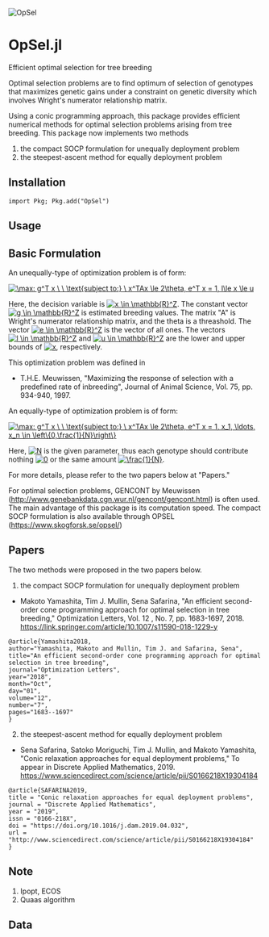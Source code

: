 ![OpSel](https://github.com/makoto-yamashita/OpSel.jl/blob/logo-registration/logo/opsel-logo.png)

# OpSel.jl
Efficient optimal selection for tree breeding

Optimal selection problems are to find optimum of selection of genotypes that maximizes genetic gains under a constraint on genetic diversity which involves Wright's numerator relationship matrix.

Using a conic programming approach, this package provides efficient numerical methods for optimal selection problems arising from tree breeding. This package now implements two methods
1. the compact SOCP formulation for unequally deployment problem
2. the steepest-ascent method for equally deployment problem

## Installation 

```import Pkg; Pkg.add("OpSel")```

## Usage

## Basic Formulation

An unequally-type of optimization problem is of form:

<a href="https://www.codecogs.com/eqnedit.php?latex=\max:&space;g^T&space;x&space;\&space;\&space;\text{subject&space;to:}&space;x^TAx&space;\le&space;2\theta,&space;e^T&space;x&space;=&space;1,&space;l\le&space;x&space;\le&space;u" target="_blank"><img src="https://latex.codecogs.com/gif.latex?\max:&space;g^T&space;x&space;\&space;\&space;\text{subject&space;to:}&space;&space;x^TAx&space;\le&space;2\theta,&space;e^T&space;x&space;=&space;1,&space;l\le&space;x&space;\le&space;u" title="\max: g^T x \ \ \text{subject to:} \  x^TAx \le 2\theta, e^T x = 1, l\le x \le u" /></a>

Here, the decision variable is <a href="https://www.codecogs.com/eqnedit.php?latex=x&space;\in&space;\mathbb{R}^Z" target="_blank"><img src="https://latex.codecogs.com/gif.latex?x&space;\in&space;\mathbb{R}^Z" title="x \in \mathbb{R}^Z" /></a>. The constant vector <a href="https://www.codecogs.com/eqnedit.php?latex=g&space;\in&space;\mathbb{R}^Z" target="_blank"><img src="https://latex.codecogs.com/gif.latex?g&space;\in&space;\mathbb{R}^Z" title="g \in \mathbb{R}^Z" /></a> is estimated breeding values. 
The matrix "A" is Wright's numerator relationship matrix, and the theta is a threashold.
The vector <a href="https://www.codecogs.com/eqnedit.php?latex=e&space;\in&space;\mathbb{R}^Z" target="_blank"><img src="https://latex.codecogs.com/gif.latex?e&space;\in&space;\mathbb{R}^Z" title="e \in \mathbb{R}^Z" /></a> is the vector of all ones. The vectors <a href="https://www.codecogs.com/eqnedit.php?latex=l&space;\in&space;\mathbb{R}^Z" target="_blank"><img src="https://latex.codecogs.com/gif.latex?l&space;\in&space;\mathbb{R}^Z" title="l \in \mathbb{R}^Z" /></a> and <a href="https://www.codecogs.com/eqnedit.php?latex=u&space;\in&space;\mathbb{R}^Z" target="_blank"><img src="https://latex.codecogs.com/gif.latex?u&space;\in&space;\mathbb{R}^Z" title="u \in \mathbb{R}^Z" /></a> are the lower and upper bounds of <a href="https://www.codecogs.com/eqnedit.php?latex=x" target="_blank"><img src="https://latex.codecogs.com/gif.latex?x" title="x" /></a>, respectively.

This optimization problem was defined in 
  - T.H.E. Meuwissen, "Maximizing the response of selection with a predefined rate of inbreeding", Journal of Animal Science, Vol. 75, pp. 934-940, 1997.

An equally-type of optimization problem is of form:

<a href="https://www.codecogs.com/eqnedit.php?latex=\max:&space;g^T&space;x&space;\&space;\&space;\text{subject&space;to:}&space;\&space;x^TAx&space;\le&space;2\theta,&space;e^T&space;x&space;=&space;1,&space;x_1,&space;\ldots,&space;x_n&space;\in&space;\left\{0,\frac{1}{N}\right\}" target="_blank"><img src="https://latex.codecogs.com/gif.latex?\max:&space;g^T&space;x&space;\&space;\&space;\text{subject&space;to:}&space;\&space;x^TAx&space;\le&space;2\theta,&space;e^T&space;x&space;=&space;1,&space;x_1,&space;\ldots,&space;x_n&space;\in&space;\left\{0,\frac{1}{N}\right\}" title="\max: g^T x \ \ \text{subject to:} \ x^TAx \le 2\theta, e^T x = 1, x_1, \ldots, x_n \in \left\{0,\frac{1}{N}\right\}" /></a>

Here, <a href="https://www.codecogs.com/eqnedit.php?latex=N" target="_blank"><img src="https://latex.codecogs.com/gif.latex?N" title="N" /></a> is the given parameter, thus each genotype should contribute nothing <a href="https://www.codecogs.com/eqnedit.php?latex=0" target="_blank"><img src="https://latex.codecogs.com/gif.latex?0" title="0" /></a> or the same amount <a href="https://www.codecogs.com/eqnedit.php?latex=\frac{1}{N}" target="_blank"><img src="https://latex.codecogs.com/gif.latex?\frac{1}{N}" title="\frac{1}{N}" /></a>.


For more details, please refer to the two papers below at "Papers."

For optimal selection problems, GENCONT by Meuwissen (http://www.genebankdata.cgn.wur.nl/gencont/gencont.html) is often used. The main advantage of this package is its computation speed. The compact SOCP formulation is also available through OPSEL (https://www.skogforsk.se/opsel/)



## Papers
The two methods were proposed in the two papers below.

1. the compact SOCP formulation for unequally deployment problem 
  - Makoto Yamashita, Tim J. Mullin, Sena Safarina, "An efficient second-order cone programming approach for optimal selection in tree breeding," Optimization Letters, Vol. 12 , No. 7, pp. 1683-1697, 2018. https://link.springer.com/article/10.1007/s11590-018-1229-y
```  
@article{Yamashita2018,
author="Yamashita, Makoto and Mullin, Tim J. and Safarina, Sena",
title="An efficient second-order cone programming approach for optimal selection in tree breeding",
journal="Optimization Letters",
year="2018",
month="Oct",
day="01",
volume="12",
number="7",
pages="1683--1697"
}
```
  
2. the steepest-ascent method for equally deployment problem
  - Sena Safarina, Satoko Moriguchi, Tim J. Mullin, and Makoto Yamashita, "Conic relaxation approaches for equal deployment problems," To appear in Discrete Applied Mathematics, 2019. https://www.sciencedirect.com/science/article/pii/S0166218X19304184

```
@article{SAFARINA2019,
title = "Conic relaxation approaches for equal deployment problems",
journal = "Discrete Applied Mathematics",
year = "2019",
issn = "0166-218X",
doi = "https://doi.org/10.1016/j.dam.2019.04.032",
url = "http://www.sciencedirect.com/science/article/pii/S0166218X19304184"
}
```

## Note

1. Ipopt, ECOS
2. Quaas algorithm

## Data

